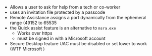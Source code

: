 * Allows a user to ask for help from a tech or co-worker 
* uses an invitation file protected by a passcode
* Remote Assistance assigns a port dynamically from the ephemeral range (49152 to 65535
* the Quick assist feature is an alternative to `msra.exe`
	* Works over https 
	* must be signed in with a Microsoft account 
* Secure Desktop feature UAC must be disabled or set lower to work (WTF Microsoft )